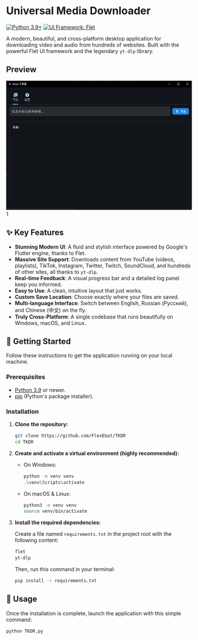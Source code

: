 # Universal Media Downloader

[![Python 3.9+](https://img.shields.io/badge/python-3.9+-blue.svg)](https://www.python.org/downloads/)
[![UI Framework: Flet](https://img.shields.io/badge/UI-Flet-green.svg)](https://flet.dev/)

A modern, beautiful, and cross-platform desktop application for downloading video and audio from hundreds of websites. Built with the powerful Flet UI framework and the legendary `yt-dlp` library.

## Preview

![App Screenshot](screenshot.png)
1
## ✨ Key Features

-   **Stunning Modern UI**: A fluid and stylish interface powered by Google's Flutter engine, thanks to Flet.
-   **Massive Site Support**: Downloads content from YouTube (videos, playlists), TikTok, Instagram, Twitter, Twitch, SoundCloud, and hundreds of other sites, all thanks to `yt-dlp`.
-   **Real-time Feedback**: A visual progress bar and a detailed log panel keep you informed.
-   **Easy to Use**: A clean, intuitive layout that just works.
-   **Custom Save Location**: Choose exactly where your files are saved.
-   **Multi-language Interface**: Switch between English, Russian (Русский), and Chinese (中文) on the fly.
-   **Truly Cross-Platform**: A single codebase that runs beautifully on Windows, macOS, and Linux.

## 🚀 Getting Started

Follow these instructions to get the application running on your local machine.

### Prerequisites

-   [Python 3.9](https://www.python.org/downloads/) or newer.
-   [pip](https://pip.pypa.io/en/stable/installation/) (Python's package installer).

### Installation

1.  **Clone the repository:**
    ```sh
    git clone https://github.com/FlexEbat/TKDR
    cd TKDR
    ```

2.  **Create and activate a virtual environment (highly recommended):**

    -   On Windows:
        ```sh
        python -m venv venv
        .\venv\Scripts\activate
        ```
    -   On macOS & Linux:
        ```sh
        python3 -m venv venv
        source venv/bin/activate
        ```

3.  **Install the required dependencies:**

    Create a file named `requirements.txt` in the project root with the following content:
    ```txt
    flet
    yt-dlp
    ```

    Then, run this command in your terminal:
    ```sh
    pip install -r requirements.txt
    ```

## 🎈 Usage

Once the installation is complete, launch the application with this simple command:

```sh
python TKDR.py
